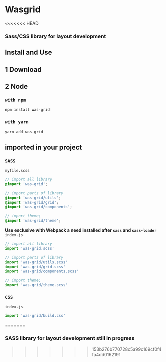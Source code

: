 # Wasgrid

<<<<<<< HEAD
### Sass/CSS library for layout development

## Install and Use

## 1 Download

## 2 Node

### `with npm`

```bash
npm install was-grid
```

### `with yarn`

```bash
yarn add was-grid
```

## imported in your project

### `SASS`

`myfile.scss`

```scss
// import all library
@import 'was-grid';

// import parts of library
@import 'was-grid/utils';
@import 'was-grid/grid';
@import 'was-grid/components';

// import theme;
@import 'was-grid/theme';
```

**Use esclusive with Webpack a need installed after `sass` and `sass-loader`**
`index.js`

```js
// import all library
import 'was-grid.scss'

// import parts of library
import 'was-grid/utils.scss'
import 'was-grid/grid.scss'
import 'was-grid/components.scss'

// import theme;
import 'was-grid/theme.scss'
```

### `CSS`

`index.js`

```js
import 'was-grid/build.css'
```
=======
### SASS library for layout development still in progress


>>>>>>> 153b276b770728c5a99c169cf0f4fa4dd0162191
